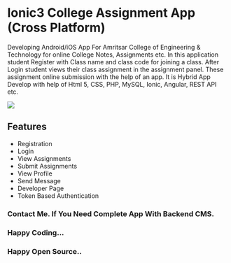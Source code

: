 # Ionic3 College Assignment App (Cross Platform)

Developing Android/iOS App For Amritsar College of Engineering & Technology for online College Notes, Assignments etc. In this application student Register with Class name and class code for joining a class. After Login student views their class assignment in the assignment panel. These assignment online submission with the help of an app. It is Hybrid App Develop with help of Html 5, CSS, PHP, MySQL, Ionic, Angular, REST API etc.

<img src="view.gif"/>

## Features

- Registration
- Login
- View Assignments
- Submit Assignments
- View Profile
- Send Message
- Developer Page
- Token Based Authentication

### Contact Me. If You Need Complete App With Backend CMS.

### Happy Coding...
### Happy Open Source..
